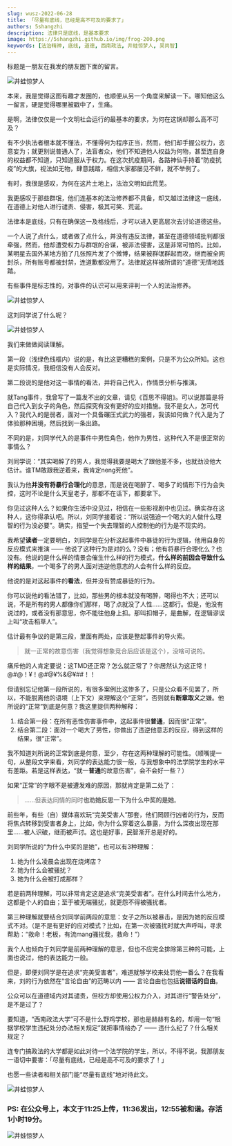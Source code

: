```yaml
---
slug: wusz-2022-06-28
title: 「尽量有底线，已经是高不可及的要求了」
authors: 5shangzhi
description: 法律只是底线，是基本要求
image: https://5shangzhi.github.io/img/frog-200.png
keywords: [法治精神, 底线, 道德, 西南政法, 井蛙惊梦人, 吴尚智]
---
```


标题是一朋友在我发的朋友圈下面的留言。

![井蛙惊梦人](images/2022-06-28/1.jpeg)

本来，我是觉得这图有趣才发圈的，也顺便从另一个角度来解读一下。哪知他这么一留言，硬是觉得哪里被戳中了，生痛。

是啊，法律仅仅是一个文明社会运行的最基本的要求，为何在这锅却那么高不可及？

有不少执法者根本就不懂法，不懂得何为程序正当，然而，他们却手握公权力，恣意妄为；就更别说普通人了，法盲者众，他们不知道他人权益为何物，甚至连自身的权益都不知道，只知道服从于权力。在这次抗疫期间，各路神仙手持着“防疫抗疫”的大旗，视法如无物，肆意践踏，相信大家都屡见不鲜，就不举例了。

有时，我很是感叹，为何在这片土地上，法治文明如此荒芜。

我更感叹于那些群氓，他们连基本的法治修养都不具备，却又越过法律这一底线，在道德上对他人进行谴责、侵害，极其可笑、荒诞。

法律本是底线，只有在确保这一及格线后，才可以进入更高层次去讨论道德这些。

一个人说了点什么，或者做了点什么，并没有违反法律，甚至在道德领域批判都很牵强，然而，他却遭受权力与群氓的合谋，被非法侵害，这是非常可怕的。比如，某明星去国外某地方拍了几张照片发了个微博，结果被群氓群起而攻，继而被全网封杀，所有账号都被封禁，连道歉都没用了。法律就这样被所谓的“道德”无情地践踏。

有些事件是标志性的，对事件的认识可以用来评判一个人的法治修养。

![井蛙惊梦人](images/2022-06-28/2.png)

这刘同学说了什么呢？

![井蛙惊梦人](images/2022-06-28/3.jpeg)

我们来做做阅读理解。

第一段（浅绿色线框内）说的是，有比这更糟糕的案例，只是不为公众所知。这也是实际情况，我相信没有人会反对。

第二段说的是他对这一事情的看法，并将自己代入，作情景分析与推演。

就Tang事件，我曾写了一篇发不出的文章，请见《百思不得姐》。可以说那篇是将自己代入到女子的角色，然后探究有没有更好的应对措施。我不是女人，怎可代入？我代入的是弱者，面对一个具备碾压式武力的强者，我该如何做？代入是为了体验那种困境，然后找到一条出路。

不同的是，刘同学代入的是事件中男性角色，他作为男性，这种代入不是很正常的事情么？

刘同学说：“其实喝醉了的男人，我觉得我要是喝大了跟他差不多，也就劲没他大估计。谁TM敢跟我逆着来，我肯定neng死他”。

我认为他**并没有将暴行合理化**的意思，而是说在喝醉了、喝多了的情形下行为会失控，这时不论是什么天皇老子，那都不在话下，都要拿下。

你见过这种人么？如果你生活中没见过，相信在一些影视剧中也见过。确实存在这种人，这你得承认吧。所以，刘同学接着说：“所以说强迫一个喝大的人做什么理智的行为没必要”。确实，指望一个失去理智的人控制他的行为是不现实的。

我希望**读者**一定要明白，刘同学是在分析这起事件中暴徒的行为逻辑，他用自身的反应模式来推演 —— 他说了这种行为是对的么？没有；他有将暴行合理化么？也没有。他说的是什么样的情景会催生什么样的行为模式，**什么样的前因会导致什么样的结果**，一个喝多了的男人面对违逆他意志的人会有什么样的反应。

他说的是对这起事件的**看法**，但并没有赞成暴徒的行为。

你可以说他的看法错了，比如，那些男的根本就没有喝醉，喝得也不大；还可以说，不是所有的男人都像你们那样，喝了点就没了人性……这都行。但是，他没有说过的，或者没有那意思，你不能往他身上扣。那叫扣帽子，是曲解，在逻辑谬误上叫“攻击稻草人”。

估计最有争议的是第三段，里面有两处，应该是整起事件的导火索。

> 就一正常的故意伤害（我觉得想象竞合后应该是这个），没啥可说的。

痛斥他的人肯定要说：这TMD还正常？怎么就正常了？你居然认为这正常！@#@！¥！@#@¥%&@¥##！！

但请别忘记他第一段所说的，有很多案例比这惨多了，只是公众看不见罢了，所以，不能脱离他的语境（上下文）来理解这个“正常”，否则就有**断章取义**之嫌。他所说的“正常”到底是何意？我这里提供两种解释：

1. 结合第一段：在所有恶性伤害事件中，这起事件很**普通**，因而很“正常”。
2. 结合第二段：面对一个喝大了男性，你做出了违逆他意志的反应，得到这样的结果，很“正常”。

我不知道刘所说的正常到底是何意，至少，存在这两种理解的可能性。（顺嘴提一句，从整段文字来看，刘同学的表达能力很一般，与我想象中的法学院学生的水平有差距。若是这样表达，“就一**普通**的故意伤害”，会不会好一些？）

如果“正常”的字眼不是被遭发难的原因，那就肯定是第二处了：

> ……但表达同情的同时**也劝她反思一下为什么中奖的是她**。

前些年，有些（自）媒体喜欢玩“完美受害人”那套，他们罔顾行凶者的行为，反而将焦点转移到受害者身上，比如，你为什么穿着这么暴露，为什么深夜出现在那里……被人识破，继而被声讨。这也是好事，民智渐开总是好的。

刘同学所说的“为什么中奖的是她”，也可以有3种理解：

1. 她为什么凌晨会出现在烧烤店？
2. 她为什么会被骚扰？
3. 她为什么会被打成那样？

若是前两种理解，可以非常肯定这是追求“完美受害者”。在什么时间去什么地方，这都是个人的自由；至于被无端骚扰，就更怨不得被骚扰者。

第三种理解就要结合刘同学前两段的意思：女子之所以被暴击，是因为她的反应模式不对。（是不是有更好的应对模式？比如，在第一次被骚扰时就大声呼叫，寻求帮助：“救命！老板，有流mang骚扰我，救命！”）

我个人也倾向于刘同学是前两种理解的意思，但也不应完全排除第三种的可能，上面也说过，他的表达能力一般。

但是，即便刘同学是在追求“完美受害者”，难道就够学校来处罚他一番么？在我看来，刘的行为依然在“言论自由”的范畴以内 —— 言论自由也包括**说错话的自由**。

公众可以在道德域内对其谴责，但校方却使用公权力介入，对其进行“警告处分”，是不是过了？

要知道，“西南政法大学”可不是什么野鸡学校，那也是赫赫有名的，却用一句“根据学校学生违纪处分办法相关规定”就把事情给办了 —— 违什么纪了？什么相关规定？

连专门搞政法的大学都是如此对待一个法学院的学生，所以，不得不说，我那朋友一语切中要害：「尽量有底线，已经是高不可及的要求了！」

也愿一些读者和相关部门能“尽量有底线”地对待此文。

![井蛙惊梦人](https://5shangzhi.github.io/img/frog.jpeg)

### PS: 在公众号上，本文于11:25上传，11:36发出，12:55被和谐。存活1小时19分。

![井蛙惊梦人](images/2022-06-28/4.jpg)
